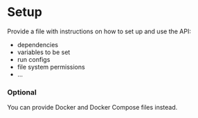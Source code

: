 # Setup

Provide a file with instructions on how to set up and use the API:

- dependencies
- variables to be set
- run configs
- file system permissions
- ...

### Optional

You can provide Docker and Docker Compose files instead.
